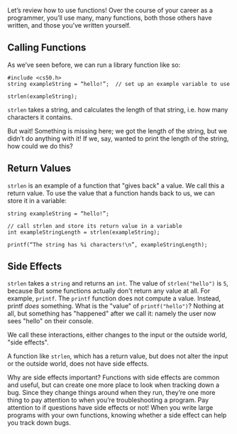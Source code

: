 Let’s review how to use functions!  Over the course of your career as a programmer, you’ll use many, many functions, both those others have written, and those you’ve written yourself.

## Calling Functions

As we’ve seen before, we can run a library function like so:

```
#include <cs50.h>
string exampleString = “hello!”;  // set up an example variable to use

strlen(exampleString);
```

`strlen` takes a string, and calculates the length of that string, i.e. how many characters it contains.

But wait!  Something is missing here; we got the length of the string, but we didn’t do anything with it!  If we, say, wanted to print the length of the string, how could we do this?

## Return Values

`strlen` is an example of a function that "gives back" a value.  We call this a return value.  To use the value that a function hands back to us, we can store it in a variable:

```
string exampleString = “hello!”;

// call strlen and store its return value in a variable
int exampleStringLength = strlen(exampleString);

printf(“The string has %i characters!\n”, exampleStringLength);
```

## Side Effects

`strlen` takes a `string` and returns an `int`. The value of `strlen("hello")` is `5`, because  But some functions actually don't return any value at all. For example, `printf`. The `printf` function does not compute a value. Instead, printf *does* something. What is the "value" of `printf("hello")`? Nothing at all, but something has "happened" after we call it: namely the user now sees "hello" on their console.

We call these interactions, either changes to the input or the outside world, "side effects".

A function like `strlen`, which has a return value, but does not alter the input or the outside world, does not have side effects.

Why are side effects important?  Functions with side effects are common and useful, but can create one more place to look when tracking down a bug.  Since they change things around when they run, they’re one more thing to pay attention to when you’re troubleshooting a program.  Pay attention to if questions have side effects or not!  When you write large programs with your own functions, knowing whether a side effect can help you track down bugs.
